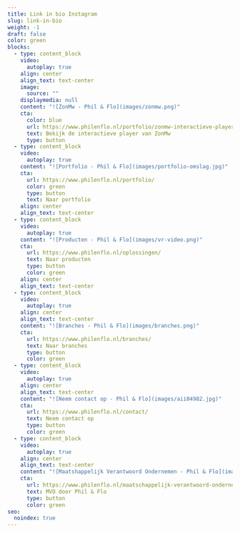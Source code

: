 ```yaml
---
title: Link in bio Instagram
slug: link-in-bio
weight: -1
draft: false
color: green
blocks:
  - type: content_block
    video:
      autoplay: true
    align: center
    align_text: text-center
    image:
      source: ""
    displaymedia: null
    content: "![ZonMw - Phil & Flo](images/zonmw.png)"
    cta:
      color: blue
      url: https://www.philenflo.nl/portfolio/zonmw-interactieve-player/
      text: Bekijk de interactieve player van ZonMw
      type: button
  - type: content_block
    video:
      autoplay: true
    content: "![Portfolio - Phil & Flo](images/portfolio-omslag.jpg)"
    cta:
      url: https://www.philenflo.nl/portfolio/
      color: green
      type: button
      text: Naar portfolio
    align: center
    align_text: text-center
  - type: content_block
    video:
      autoplay: true
    content: "![Producten - Phil & Flo](images/vr-video.png)"
    cta:
      url: https://www.philenflo.nl/oplossingen/
      text: Naar producten
      type: button
      color: green
    align: center
    align_text: text-center
  - type: content_block
    video:
      autoplay: true
    align: center
    align_text: text-center
    content: "![Branches - Phil & Flo](images/branches.png)"
    cta:
      url: https://www.philenflo.nl/branches/
      text: Naar branches
      type: button
      color: green
  - type: content_block
    video:
      autoplay: true
    align: center
    align_text: text-center
    content: "![Neem contact op - Phil & Flo](images/aii04982.jpg)"
    cta:
      url: https://www.philenflo.nl/contact/
      text: Neem contact op
      type: button
      color: green
  - type: content_block
    video:
      autoplay: true
    align: center
    align_text: text-center
    content: "![Maatshappelijk Verantwoord Ondernemen - Phil & Flo](images/mvo.jpg)"
    cta:
      url: https://www.philenflo.nl/maatschappelijk-verantwoord-ondernemen/
      text: MVO door Phil & Flo
      type: button
      color: green
seo:
  noindex: true
---
```

